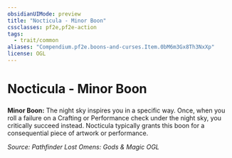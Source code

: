 ```yaml
---
obsidianUIMode: preview
title: "Nocticula - Minor Boon"
cssclasses: pf2e,pf2e-action
tags:
  - trait/common
aliases: "Compendium.pf2e.boons-and-curses.Item.0bM6m3Gx8Th3NxXp"
license: OGL
---
```

# Nocticula - Minor Boon

### 






**Minor Boon:** The night sky inspires you in a specific way. Once, when you roll a failure on a Crafting or Performance check under the night sky, you critically succeed instead. Nocticula typically grants this boon for a consequential piece of artwork or performance.

*Source: Pathfinder Lost Omens: Gods & Magic*
*OGL*
